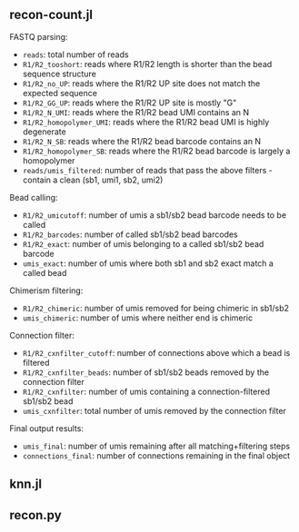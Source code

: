 recon-count.jl
--------------
FASTQ parsing:
* `reads`: total number of reads
* `R1/R2_tooshort`: reads where R1/R2 length is shorter than the bead sequence structure
* `R1/R2_no_UP`: reads where the R1/R2 UP site does not match the expected sequence
* `R1/R2_GG_UP`: reads where the R1/R2 UP site is mostly "G"
* `R1/R2_N_UMI`: reads where the R1/R2 bead UMI contains an N
* `R1/R2_homopolymer_UMI`: reads where the R1/R2 bead UMI is highly degenerate
* `R1/R2_N_SB`: reads where the R1/R2 bead barcode contains an N
* `R1/R2_homopolymer_SB`: reads where the R1/R2 bead barcode is largely a homopolymer
* `reads/umis_filtered`: number of reads that pass the above filters - contain a clean (sb1, umi1, sb2, umi2)

Bead calling:
* `R1/R2_umicutoff`: number of umis a sb1/sb2 bead barcode needs to be called
* `R1/R2_barcodes`: number of called sb1/sb2 bead barcodes
* `R1/R2_exact`: number of umis belonging to a called sb1/sb2 bead barcode
* `umis_exact`: number of umis where both sb1 and sb2 exact match a called bead

Chimerism filtering:
* `R1/R2_chimeric`: number of umis removed for being chimeric in sb1/sb2
* `umis_chimeric`: number of umis where neither end is chimeric

Connection filter:
* `R1/R2_cxnfilter_cutoff`: number of connections above which a bead is filtered
* `R1/R2_cxnfilter_beads`: number of sb1/sb2 beads removed by the connection filter
* `R1/R2_cxnfilter`: number of umis containing a connection-filtered sb1/sb2 bead
* `umis_cxnfilter`: total number of umis removed by the connection filter

Final output results:
* `umis_final`: number of umis remaining after all matching+filtering steps
* `connections_final`: number of connections remaining in the final object

knn.jl
------

recon.py
--------
